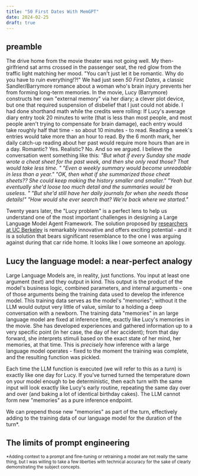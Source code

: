 ```yaml
---
title: "50 First Dates With MemGPT"
date: 2024-02-25
draft: true
---
```

## preamble
The drive home from the movie theater was not going well. My then-girlfriend sat arms crossed in the passenger seat, the red glow from the traffic light matching her mood. "You can't just let it be romantic. Why do you have to ruin everything!?!" We had just seen _50 First Dates_, a classic Sandler/Barrymore romance about a woman who's brain injury prevents her from forming long-term memories. In the movie, Lucy (Barrymore) constructs her own "external memory" via her diary; a clever plot device, but one that required suspension of disbelief that I just could not abide. I had done shorthand math while the credits were rolling: If Lucy's average diary entry took 20 minutes to write (that is less than most people, and most people aren't trying to compensate for brain damage), each entry would take roughly half that time - so about 10 minutes - to read. Reading a week's entries would take more than an hour to read. By the 6 month mark, her daily catch-up reading about her past would require more hours than are in a day. Romantic? Yes. Realistic? No. And so we argued. I believe the conversation went something like this: 
_"But what if every Sunday she made wrote a cheat sheet for the past week, and then she only read those? That would take less time. " 
"Even a weekly summary would become unreadable in less than a year." 
"OK, then what if she summarized those cheat sheets?? She could keep making the history smaller and smaller." 
"Yeah but eventually she'd loose too much detail and the summaries would be useless. "
"But she'd still have her daily journals for when she needs those details!" 
"How would she ever search that? We're back where we started."_

Twenty years later, the "Lucy problem" is a perfect lens to help us understand one of the most important challenges in designing a Large Language Model Agent Framework. The solution proposed by [researchers at UC Berkeley](https://research.memgpt.ai/) is remarkably innovative and offers exciting potential - and it is a solution that bears significant resemblance to the one I was arguing against during that car ride home. It looks like I owe someone an apology.

## Lucy the language model: a near-perfect analogy
Large Language Models are, in reality, just functions. You input at least one argument (text) and they output in kind. This output is the product of the model's business logic, combined parameters, and internal arguments - one of those arguments being the training data used to develop the inference model. This training data serves as the model's "memories"; without it the LLM would output very little of value, similar to a holding a deep conversation with a newborn. 
The training data "memories" in an large language model are fixed at inference time, exactly like Lucy's memories in the movie. She has developed experiences and gathered information up to a very specific point (in her case, the day of her accident); from that day forward, she interprets stimuli based on the exact state of her mind, her memories, at that time. This is _precisely_ how inference with a large language model operates - fixed to the moment the training was complete, and the resulting function was pickled. 

Each time the LLM function is executed (we will refer to this as a _turn_) is exactly like one day for Lucy. If you've turned turned the temperature down on your model enough to be deterministic, then each turn with the same input will look exactly like Lucy's early routine, repeating the same day over and over (and baking a lot of identical birthday cakes). The LLM cannot form new "memories" as a pure inference endpoint. 

We can prepend those new "memories" as part of the turn, effectively adding to the training data of our language model for the duration of the turn*. 

## The limits of prompt engineering

<sub>*Adding context to a prompt and fine-tuning or retraining a model are not really the same thing, but I was willing to take a few liberties with technical accuracy for the sake of clearly demonstrating the subject concepts.</sub> 
<!--stackedit_data:
eyJoaXN0b3J5IjpbMTU0Nzg4NjcyLDY3OTI2NjM5MCw4NTI4NT
g0OCwtMTg3NzA2Mzc5MSwyMTcyNjUwLC0yMDUzMTc1NTU3LC0y
MDMzNzI3MTY1LC0xMzI3MjMyNzY1LC02NTcwNjk0MzEsOTQ2Nj
gyODc3LDE3MDkwMTE1NjIsMTIxOTI1MTY0MywtMTk0NzEyNTQ5
OCwxMjIxNDU3Nzk4LC0yNTU1NTI1MTYsMTg5MTkyMDQxNSwxND
gxOTE1NzE2LDEwMjU5NTU3MjksMTE1OTUzOTk4MiwtMjU4NzE0
MTYzXX0=
-->